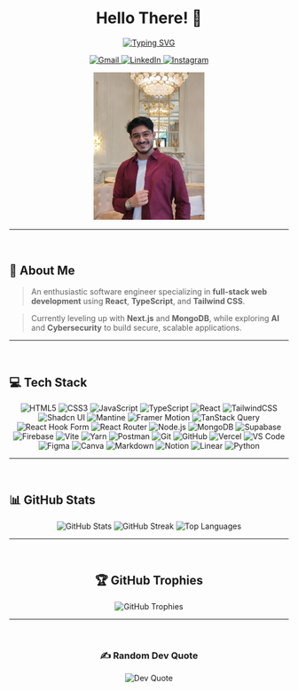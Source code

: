 
<div align="center">

# Hello There! 👋

<a href="https://git.io/typing-svg">
  <img src="https://readme-typing-svg.demolab.com?font=Space+Grotesk&size=35&pause=1000&color=16B9F7&width=475&lines=I'm+Muhannad+Al-Srahen;A+Full-Stack+Developer;A+React+%26+Next.js+Expert" alt="Typing SVG" />
</a>

<p align="center">
  <a href="mailto:muhannadalsrahen@gmail.com">
    <img src="https://img.shields.io/badge/Gmail-D14836?style=for-the-badge&logo=gmail&logoColor=white" alt="Gmail"/>
  </a>
  <a href="https://www.linkedin.com/in/muhannad-alsrahen">
    <img src="https://img.shields.io/badge/LinkedIn-0077B5?style=for-the-badge&logo=linkedin&logoColor=white" alt="LinkedIn"/>
  </a>
  <a href="https://www.instagram.com/_glock_x/">
    <img src="https://img.shields.io/badge/Instagram-E4405F?style=for-the-badge&logo=instagram&logoColor=white" alt="Instagram"/>
  </a>
</p>

<p align="center">
  <img src="assets/profile.jpeg" alt="Muhannad's Profile Image" width="200" />
</p>
</div>

---
<br>

## 💫 About Me

> An enthusiastic software engineer specializing in **full-stack web development** using **React**, **TypeScript**, and **Tailwind CSS**.  

> Currently leveling up with **Next.js** and **MongoDB**, while exploring **AI** and **Cybersecurity** to build secure, scalable applications.
---
<br>

## 💻 Tech Stack

<p align="center"> <!-- Frontend --> <img src="https://img.shields.io/badge/HTML5-E44D26?style=for-the-badge&logo=html5&logoColor=white" alt="HTML5" /> <img src="https://img.shields.io/badge/CSS3-1572B6?style=for-the-badge&logo=css3&logoColor=white" alt="CSS3" /> <img src="https://img.shields.io/badge/JavaScript-F7DF1E?style=for-the-badge&logo=javascript&logoColor=black" alt="JavaScript" /> <img src="https://img.shields.io/badge/TypeScript-3178C6?style=for-the-badge&logo=typescript&logoColor=white" alt="TypeScript" /> <img src="https://img.shields.io/badge/React-20232A?style=for-the-badge&logo=react&logoColor=61DAFB" alt="React" /> <img src="https://img.shields.io/badge/TailwindCSS-06B6D4?style=for-the-badge&logo=tailwind-css&logoColor=white" alt="TailwindCSS" /> <img src="https://img.shields.io/badge/shadcn-000000?style=for-the-badge&logo=shadcn&logoColor=white" alt="Shadcn UI" /> <img src="https://img.shields.io/badge/Mantine-339AF0?style=for-the-badge&logo=mantine&logoColor=white" alt="Mantine" /> <img src="https://img.shields.io/badge/Framer_Motion-000000?style=for-the-badge&logo=framer&logoColor=white" alt="Framer Motion" /> <!-- State & Data --> <img src="https://img.shields.io/badge/TanStack_Query-FF4154?style=for-the-badge&logo=react-query&logoColor=white" alt="TanStack Query" /> <img src="https://img.shields.io/badge/React_Hook_Form-EC5990?style=for-the-badge&logo=reacthookform&logoColor=white" alt="React Hook Form" /> <img src="https://img.shields.io/badge/React_Router-CA4245?style=for-the-badge&logo=react-router&logoColor=white" alt="React Router" /> <!-- Backend & Database --> <img src="https://img.shields.io/badge/Node.js-339933?style=for-the-badge&logo=node.js&logoColor=white" alt="Node.js" /> <img src="https://img.shields.io/badge/MongoDB-4EA94B?style=for-the-badge&logo=mongodb&logoColor=white" alt="MongoDB" /> <img src="https://img.shields.io/badge/Supabase-3ECF8E?style=for-the-badge&logo=supabase&logoColor=000000" alt="Supabase" /> <img src="https://img.shields.io/badge/Firebase-FFCA28?style=for-the-badge&logo=firebase&logoColor=black" alt="Firebase" /> <!-- Tools --> <img src="https://img.shields.io/badge/Vite-646CFF?style=for-the-badge&logo=vite&logoColor=white" alt="Vite" /> <img src="https://img.shields.io/badge/Yarn-2C8EBB?style=for-the-badge&logo=yarn&logoColor=white" alt="Yarn" /> <img src="https://img.shields.io/badge/Postman-FF6C37?style=for-the-badge&logo=postman&logoColor=white" alt="Postman" /> <img src="https://img.shields.io/badge/Git-F05032?style=for-the-badge&logo=git&logoColor=white" alt="Git" /> <img src="https://img.shields.io/badge/GitHub-181717?style=for-the-badge&logo=github&logoColor=white" alt="GitHub" /> <img src="https://img.shields.io/badge/Vercel-000000?style=for-the-badge&logo=vercel&logoColor=white" alt="Vercel" /> <img src="https://img.shields.io/badge/VS_Code-007ACC?style=for-the-badge&logo=visual-studio-code&logoColor=white" alt="VS Code" /> <!-- Design & Docs --> <img src="https://img.shields.io/badge/Figma-F24E1E?style=for-the-badge&logo=figma&logoColor=white" alt="Figma" /> <img src="https://img.shields.io/badge/Canva-00C4CC?style=for-the-badge&logo=canva&logoColor=white" alt="Canva" /> <img src="https://img.shields.io/badge/Markdown-000000?style=for-the-badge&logo=markdown&logoColor=white" alt="Markdown" /> <img src="https://img.shields.io/badge/Notion-000000?style=for-the-badge&logo=notion&logoColor=white" alt="Notion" /> <img src="https://img.shields.io/badge/Linear-5E6AD2?style=for-the-badge&logo=linear&logoColor=white" alt="Linear" /> <!-- Programming Languages --> <img src="https://img.shields.io/badge/Python-3670A0?style=for-the-badge&logo=python&logoColor=ffdd54" alt="Python" /> </p>
 

---
<br>

## 📊 GitHub Stats

<div align="center">
  <img src="https://github-readme-stats.vercel.app/api?username=MuhannadAl-Srahen&theme=react&hide_border=true&include_all_commits=true&count_private=true" alt="GitHub Stats" />
  <img src="https://github-readme-streak-stats.herokuapp.com/?user=MuhannadAl-Srahen&theme=react&hide_border=true" alt="GitHub Streak" />
  <img src="https://github-readme-stats.vercel.app/api/top-langs/?username=MuhannadAl-Srahen&theme=react&hide_border=true&layout=compact" alt="Top Languages" />
</div>

---
<br>

<div align="center">

## 🏆 GitHub Trophies


  <img src="https://github-profile-trophy.vercel.app/?username=MuhannadAl-Srahen&theme=nord&no-frame=true&no-bg=false&margin-w=4" alt="GitHub Trophies" />
</div>

---
<br>

<div align="center">

### ✍️ Random Dev Quote

<img src="https://quotes-github-readme.vercel.app/api?type=horizontal&theme=tokyonight" alt="Dev Quote" />

</div>
